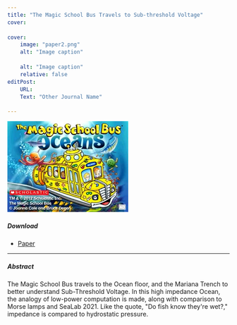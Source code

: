 ```yaml
---
title: "The Magic School Bus Travels to Sub-threshold Voltage" 
cover:
    
cover:
    image: "paper2.png"
    alt: "Image caption"
    
    alt: "Image caption"
    relative: false
editPost:
    URL: 
    Text: "Other Journal Name"

---
```



<p><img loading="lazy" src="paper2.png" alt=""></p>


##### Download

+ [Paper](/paper2.pdf) 

---

##### Abstract

The Magic School Bus travels to the Ocean floor, and the Mariana Trench to better understand Sub-Threshold Voltage. In this high impedance Ocean, the analogy of low-power computation is made, along with comparison to Morse lamps and SeaLab 2021. Like the quote, "Do fish know they're wet?," impedance is compared to hydrostatic pressure.
